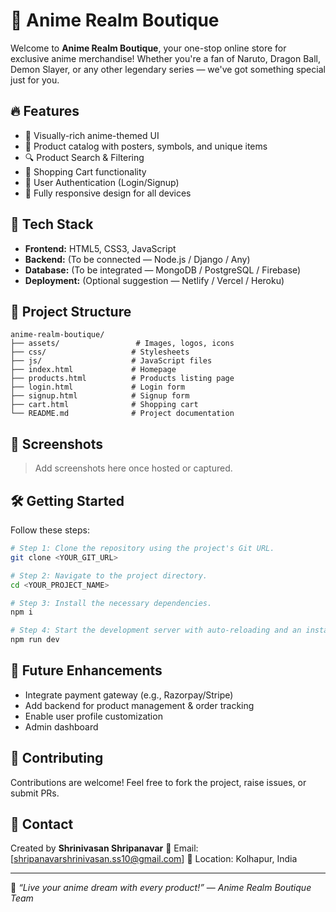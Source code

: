 # 🛒 Anime Realm Boutique

Welcome to **Anime Realm Boutique**, your one-stop online store for exclusive anime merchandise! Whether you're a fan of Naruto, Dragon Ball, Demon Slayer, or any other legendary series — we've got something special just for you.

## 🔥 Features

- 🎨 Visually-rich anime-themed UI
- 🧾 Product catalog with posters, symbols, and unique items
- 🔍 Product Search & Filtering
- 🛒 Shopping Cart functionality
- 🔐 User Authentication (Login/Signup)
- 📱 Fully responsive design for all devices

## 🚀 Tech Stack

- **Frontend:** HTML5, CSS3, JavaScript
- **Backend:** (To be connected — Node.js / Django / Any)
- **Database:** (To be integrated — MongoDB / PostgreSQL / Firebase)
- **Deployment:** (Optional suggestion — Netlify / Vercel / Heroku)

## 📂 Project Structure

```plaintext
anime-realm-boutique/
├── assets/                 # Images, logos, icons
├── css/                   # Stylesheets
├── js/                    # JavaScript files
├── index.html             # Homepage
├── products.html          # Products listing page
├── login.html             # Login form
├── signup.html            # Signup form
├── cart.html              # Shopping cart
└── README.md              # Project documentation
````

## 📸 Screenshots

> Add screenshots here once hosted or captured.

## 🛠️ Getting Started

Follow these steps:

```sh
# Step 1: Clone the repository using the project's Git URL.
git clone <YOUR_GIT_URL>

# Step 2: Navigate to the project directory.
cd <YOUR_PROJECT_NAME>

# Step 3: Install the necessary dependencies.
npm i

# Step 4: Start the development server with auto-reloading and an instant preview.
npm run dev
```

## 📌 Future Enhancements

* Integrate payment gateway (e.g., Razorpay/Stripe)
* Add backend for product management & order tracking
* Enable user profile customization
* Admin dashboard

## 🤝 Contributing

Contributions are welcome! Feel free to fork the project, raise issues, or submit PRs.

## 📧 Contact

Created by **Shrinivasan Shripanavar**
📩 Email: \[[shripanavarshrinivasan.ss10@gmail.com](mailto:shripanavarshrinivasan.ss10@gmail.com)]
📍 Location: Kolhapur, India

---

🖤 *“Live your anime dream with every product!”*
— *Anime Realm Boutique Team*

```

